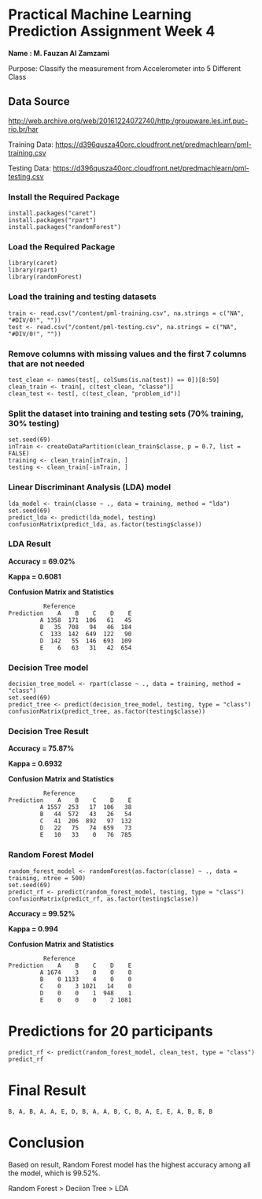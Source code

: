 # Practical Machine Learning Prediction Assignment Week 4
**Name : M. Fauzan Al Zamzami**

Purpose: Classify the measurement from Accelerometer into 5 Different Class

## Data Source
http://web.archive.org/web/20161224072740/http:/groupware.les.inf.puc-rio.br/har

Training Data: https://d396qusza40orc.cloudfront.net/predmachlearn/pml-training.csv

Testing Data: https://d396qusza40orc.cloudfront.net/predmachlearn/pml-testing.csv

### Install the Required Package
``` 
install.packages("caret")
install.packages("rpart")
install.packages("randomForest") 
```

### Load the Required Package
``` 
library(caret)
library(rpart)
library(randomForest)
```

### Load the training and testing datasets
```
train <- read.csv("/content/pml-training.csv", na.strings = c("NA", "#DIV/0!", ""))
test <- read.csv("/content/pml-testing.csv", na.strings = c("NA", "#DIV/0!", ""))
```

### Remove columns with missing values and the first 7 columns that are not needed
```
test_clean <- names(test[, colSums(is.na(test)) == 0])[8:59]
clean_train <- train[, c(test_clean, "classe")]
clean_test <- test[, c(test_clean, "problem_id")]
```

### Split the dataset into training and testing sets (70% training, 30% testing)
```
set.seed(69)
inTrain <- createDataPartition(clean_train$classe, p = 0.7, list = FALSE)
training <- clean_train[inTrain, ]
testing <- clean_train[-inTrain, ]
```

### Linear Discriminant Analysis (LDA) model
```
lda_model <- train(classe ~ ., data = training, method = "lda")
set.seed(69)
predict_lda <- predict(lda_model, testing)
confusionMatrix(predict_lda, as.factor(testing$classe))
```

### LDA Result
**Accuracy = 69.02%**

**Kappa = 0.6081**

**Confusion Matrix and Statistics**
```
          Reference
Prediction    A    B    C    D    E
         A 1358  171  106   61   45
         B   35  708   94   46  184
         C  133  142  649  122   90
         D  142   55  146  693  109
         E    6   63   31   42  654
```

### Decision Tree model
```
decision_tree_model <- rpart(classe ~ ., data = training, method = "class")
set.seed(69)
predict_tree <- predict(decision_tree_model, testing, type = "class")
confusionMatrix(predict_tree, as.factor(testing$classe))
```

### Decision Tree Result
**Accuracy = 75.87%**

**Kappa = 0.6932**

**Confusion Matrix and Statistics**
```
          Reference
Prediction    A    B    C    D    E
         A 1557  253   17  106   38
         B   44  572   43   26   54
         C   41  206  892   97  132
         D   22   75   74  659   73
         E   10   33    0   76  785

```

### Random Forest Model
```
random_forest_model <- randomForest(as.factor(classe) ~ ., data = training, ntree = 500)
set.seed(69)
predict_rf <- predict(random_forest_model, testing, type = "class")
confusionMatrix(predict_rf, as.factor(testing$classe))
```

**Accuracy = 99.52%**

**Kappa = 0.994**

**Confusion Matrix and Statistics**
```
          Reference
Prediction    A    B    C    D    E
         A 1674    3    0    0    0
         B    0 1133    4    0    0
         C    0    3 1021   14    0
         D    0    0    1  948    1
         E    0    0    0    2 1081
```

# Predictions for 20 participants
```
predict_rf <- predict(random_forest_model, clean_test, type = "class")
predict_rf
```
# Final Result
```
B, A, B, A, A, E, D, B, A, A, B, C, B, A, E, E, A, B, B, B
```

# Conclusion
Based on result, Random Forest model has the highest accuracy among all the model, which is 99.52%.

Random Forest > Deciion Tree > LDA

